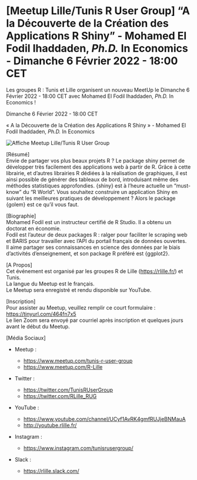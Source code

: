 
# \[Meetup Lille/Tunis R User Group\] “A la Découverte de la Création des Applications R Shiny” - Mohamed El Fodil Ihaddaden, *Ph.D.* In Economics - Dimanche 6 Février 2022 - 18:00 CET

Les groupes R : Tunis et Lille organisent un nouveau MeetUp le Dimanche
6 Février 2022 - 18:00 CET avec Mohamed El Fodil Ihaddaden, *Ph.D.* In
Economics !

Dimanche 6 Février 2022 - 18:00 CET

« A la Découverte de la Création des Applications R Shiny » - Mohamed El
Fodil Ihaddaden, *Ph.D.* In Economics

![Affiche Meetup Lille/Tunis R User
Group](https://raw.githubusercontent.com/Tunis-R-User-Group/Lille-Tunis-Meetups/main/meetups/2022-02-06/ads/2022-02-06.png)

\[Résumé\]  
Envie de partager vos plus beaux projets R ? Le package shiny permet de
développer très facilement des applications web à partir de R. Grâce à
cette librairie, et d’autres librairies R dédiées à la réalisation de
graphiques, il est ainsi possible de générer des tableaux de bord,
introduisant même des méthodes statistiques approfondies. {shiny} est à
l’heure actuelle un “must-know” du “R World”. Vous souhaitez construire
un application Shiny en suivant les meilleures pratiques de
développement ? Alors le package {golem} est ce qu’il vous faut.

\[Biographie\]  
Mohamed Fodil est un instructeur certifié de R Studio. Il a obtenu un
doctorat en économie.  
Fodil est l’auteur de deux packages R : ralger pour faciliter le
scraping web et BARIS pour travailler avec l’API du portail français de
données ouvertes.  
Il aime partager ses connaissances en science des données par le biais
d’activités d’enseignement, et son package R préféré est {ggplot2}.

\[A Propos\]  
Cet événement est organisé par les groupes R de Lille
(<https://rlille.fr/>) et Tunis.  
La langue du Meetup est le français.  
Le Meetup sera enregistré et rendu disponible sur YouTube.

\[Inscription\]  
Pour assister au Meetup, veuillez remplir ce court formulaire :
<https://tinyurl.com/464fn7x5>  
Le lien Zoom sera envoyé par courriel après inscription et quelques
jours avant le début du Meetup.

\[Média Sociaux\]

-   Meetup :

    -   <https://www.meetup.com/tunis-r-user-group>
    -   <https://www.meetup.com/R-Lille>

-   Twitter :

    -   <https://twitter.com/TunisRUserGroup>
    -   <https://twitter.com/RLille_RUG>

-   YouTube :

    -   <https://www.youtube.com/channel/UCyf1AvRK4gmfRUJjeBNMauA>
    -   <http://youtube.rlille.fr/>

-   Instagram :

    -   <https://www.instagram.com/tunisrusergroup/>

-   Slack :

    -   <https://rlille.slack.com/>
